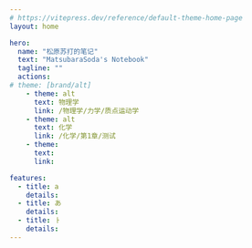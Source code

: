 ```yaml
---
# https://vitepress.dev/reference/default-theme-home-page
layout: home

hero:
  name: "松原苏打的笔记"
  text: "MatsubaraSoda's Notebook"
  tagline: ""
  actions:
# theme: [brand/alt]
    - theme: alt
      text: 物理学
      link: /物理学/力学/质点运动学
    - theme: alt
      text: 化学
      link: /化学/第1章/测试
    - theme:
      text:
      link:

features:
  - title: a
    details:
  - title: あ
    details:
  - title: ㅏ
    details:
---
```


